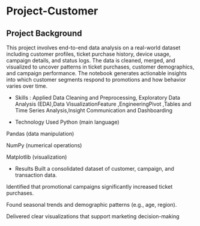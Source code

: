 # Project-Customer
## Project Background

This project involves end-to-end data analysis on a real-world dataset including customer profiles, ticket purchase history, device usage, campaign details, and status logs. The data is cleaned, merged, and visualized to uncover patterns in ticket purchases, customer demographics, and campaign performance. The notebook generates actionable insights into which customer segments respond to promotions and how behavior varies over time.

 * Skills : Applied Data Cleaning and Preprocessing, Exploratory Data Analysis (EDA),Data VisualizationFeature ,EngineeringPivot ,Tables and Time Series Analysis,Insight Communication and Dashboarding

* Technology Used
Python (main language)

Pandas (data manipulation)

NumPy (numerical operations)

Matplotlib (visualization)



 * Results
Built a consolidated dataset of customer, campaign, and transaction data.

Identified that promotional campaigns significantly increased ticket purchases.

Found seasonal trends and demographic patterns (e.g., age, region).

Delivered clear visualizations that support marketing decision-making

